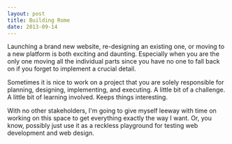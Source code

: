 ```yaml
---
layout: post
title: Building Rome
date: 2013-09-14
---
```


Launching a brand new website, re-designing an existing one, or moving to a new platform is both exciting and daunting. Especially when you are the only one moving all the individual parts since you have no one to fall back on if you forget to implement a crucial detail.

Sometimes it is nice to work on a project that you are solely responsible for planning, designing, implementing, and executing. A little bit of a challenge. A little bit of learning involved. Keeps things interesting.

With no other stakeholders, I'm going to give myself leeway with time on working on this space to get everything exactly the way I want. Or, you know, possibly just use it as a reckless playground for testing web development and web design.
